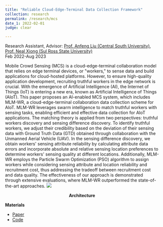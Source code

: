 ```yaml
---
title: "Reliable Cloud-Edge-Terminal Data Collection Framework"
collection: research
permalink: /research/mcs
date_1: 2022-02-01
judge: clear

---
```

<p>Research Assistant, Advisor: <a href="https://scholar.google.com/citations?user=9RDpn1gAAAAJ&hl=zh-CN">Prof. Anfeng Liu (Central South University)</a>, <a href="https://srinfo.sulross.edu/fs/1448">Prof. Neal Xiong (Sul Ross State University)</a> <br>Feb 2022-Aug 2023</p>
Mobile Crowd Sensing (MCS) is a cloud-edge-terminal collaboration model that relies on edge terminal devices, or "workers," to sense data and build applications for cloud-hosted platforms. However, to ensure high-quality application development, recruiting truthful workers in the edge network is crucial. With the emergence of Artificial Intelligence (AI), the Internet of Things (IoT) is entering a new era, known as Artificial Intelligence of Things (AIoT). This paper proposes an AI-enabled MCS system, which includes MLM-WR, a cloud-edge-terminal collaboration data collection scheme for AIoT. MLM-WR leverages swarm intelligence to match truthful workers with sensing tasks, enabling efficient and effective data collection for AIoT applications. The matching theory is applied from two perspectives: truthful workers discovery and sensing difference discovery. To identify truthful workers, we adjust their credibility based on the deviation of their sensing data with Ground Truth Data (GTD) obtained through collaboration with the Unmanned Aerial Vehicle (UAV). In the sensing difference discovery, we obtain workers' sensing attribute reliability by calculating attribute data errors and incorporate absolute and relative sensing location preferences to determine workers' sensing quality at different locations. Additionally, MLM-WR employs the Particle Swarm Optimization (PSO) algorithm to assign workers while considering sensing attribute and location reliability and recruitment cost, thus addressing the tradeoff between recruitment cost and data quality. The effectiveness of our approach is demonstrated through extensive evaluations, where MLM-WR outperformed the state-of-the-art approaches.

<img src='/images/MCS.png'>
<p><center><b>Architecture</b></center></p>

**Materials**
<ul>
<li><a href="https://ieeexplore.ieee.org/document/10234647">Paper</a></li> 
<li><a href="https://github.com/JhengLu/MLM-WR">Code</a></li>
</ul>
